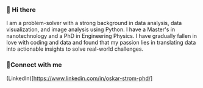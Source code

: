 ### 👋 Hi there 

I am a problem-solver with a strong background in data analysis, data visualization, and image analysis using Python. I have a Master's in nanotechnology and a PhD in Engineering Physics. I have gradually fallen in love with coding and data and found that my passion lies in translating data into actionable insights to solve real-world challenges.


### :raised_hands:Connect with me
(LinkedIn)[https://www.linkedin.com/in/oskar-strom-phd/]

<!--
**oskarestrom/oskarestrom** is a ✨ _special_ ✨ repository because its `README.md` (this file) appears on your GitHub profile.

Here are some ideas to get you started:

- 🔭 I’m currently working on ...
- 🌱 I’m currently learning ...
- 👯 I’m looking to collaborate on ...
- 🤔 I’m looking for help with ...
- 💬 Ask me about ...
- 📫 How to reach me: ...
- 😄 Pronouns: ...
- ⚡ Fun fact: ...
-->
